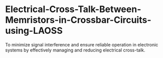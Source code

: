 # Electrical-Cross-Talk-Between-Memristors-in-Crossbar-Circuits-using-LAOSS
To minimize signal interference and ensure reliable operation in electronic systems by effectively managing and reducing electrical cross-talk.
